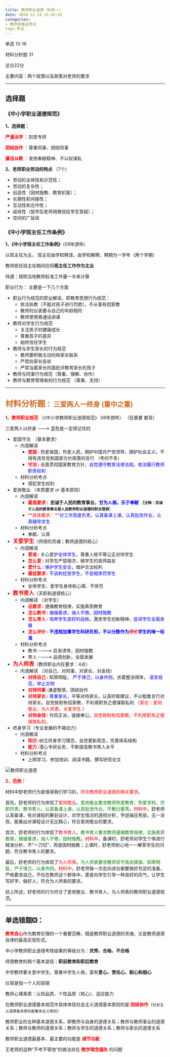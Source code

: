 ```yaml
---
title: 教师职业道德（科目一）
date: 2018-12-24 15:42:29
categories:
- 教师资格证考试
tags:考证
---
```


单选 13-16 

材料分析题 31

总分22分

主要内容：两个政策以及政策对老师的要求

------

## 选择题
### 《中小学职业道德规范》

**1、选择题：**

<span style='color:red'>**严谨治学** </span>：刻苦专研

<span style='color:red'>**团结协作** </span>：尊重同事、团结同事

<span style='color:red'>**廉洁从教** </span>：发扬奉献精神、不以权谋私



**2、老师职业劳动的特点** （7个）

- 劳动的主体性和示范性； 
- 劳动的复杂性；
- 创造性（因材施教、教育机智）；
- 长期性和间接性；
- 互动性和合作性；
- 延续性（放学后老师用微信给学生答疑）；
- 空间的广延续



### 《中小学班主任工作条例》

**1、《中小学班主任工作条例》**（09年颁布）

以班主任为主， 班主任由学校聘请，由学校解聘，聘期为一学年（两个学期）

教师担任班主任期间应将**班主任工作作为主业**

待遇：按照当地教师标准工作量一半来计算

职业行为： 主要是一下几个方面

- 职业行为规范的职业解读，即教育思想行为规范：
  - 依法执教（不能对孩子进行罚款），不从事有偿家教
  - 教师的仪表要与自己的年龄相符
  - 教师使用普通话讲课
- 教师对学生行为规范
  - 关注孩子的健康成长
  - 尊重孩子的差异
  - 始终信任学生
- 教师与学生家长的行为规范
  - 教师要积极主动的和家长联系
  - 严禁向家长告状
  - 严禁当着家长的面批评教育家长的孩子
- 教师与同事行为规范（尊重、理解、协作）
- 教师与教育管理者的行为规范 （尊重、支持）



--------


## <span style='color:chocolate'><big>**材料分析题**</big>： 三爱两人一终身  (重中之重)</span>

<span style='color:red'>**1、教师职业规范** </span> （《中小学教师职业道德规范》 08年颁布）  （狂重要  都背）

三爱两人以终身   --->  蓝色是一定得记住的

- 爱国守法　（基本要求）
  - 内涵解读
     - <span style='color:red'> **爱国 :**</span> 热爱祖国，热爱人民，拥护中国共产党领导，拥护社会主义。不得有违背党和国家方针政策的言行 （考的不多）
     - <span style='color:red'>**守法 :**</span> 全面贯彻国家教育方针，<span style='color:blue'>自觉遵守教育法律法规，依法履行教师职责权利</span>
  - 材料分析考点
     - 侵犯学生权利　
- 爱岗敬业 （本质要求  or  基本原则）                                      
  - 内涵解读
     - <span style='color:red'>**最高要求 :  **</span>**忠诚于人民的教育事业**，<span style='color:blue'>甘为人梯，乐于奉献 </span>（<small>注释：忠诚于人民的教育事业是人民教师职业道德的**职业理想**</small>）
     - <span style='color:red'>**具体要求 :  **</span><span style='color:blue'>对工作高度负责，认真备课上课，认真批改作业，认真辅导学生</span>
  - 材料分析考点
     - 奉献、认真
- <big><span style='color:red'>**关爱学生**</span></big>（师德的灵魂；教师道德的核心）
  - 内涵解读
     - <span style='color:red'>**爱谁 :**</span> 关心爱护<span style='color:blue'>全体学生</span>，尊重人格平等公正对待学生
     - <span style='color:red'>**怎么爱 :**</span> 对学生严慈相济，做学生的良师益友
     - <span style='color:red'>**爱什么 :**</span> <span style='color:blue'>保护学生安全</span>，维护合法权利
     - <span style='color:red'>**最低要求 :**</span> <span style='color:blue'>不讽刺挖苦学生，不变相体罚学生</span>
  - 材料分析考点
     - 全体学生、爱学生身体和心理、不体罚
- <big><span style='color:red'>**教书育人**</span></big>（天职和道德核心）
  - 内涵解读 （对学生）
     - <span style='color:red'>**总要求 :**</span> 遵循教育规律，实施素质教育
     - <span style='color:red'>**怎么教书 :**</span> <span style='color:blue'>循循善诱，诲人不倦，因材施教</span>
     - <span style='color:red'>**怎么育人 :**</span> <span style='color:blue'>培养学生良好的品格</span>，激发学生创新精神，<span style='color:blue'>促进学生全面发展</span>
     - <span style='color:red'>**怎么评价 :**</span> <span style='color:blue'> **不违规加重学生科研负担，不以分数作为<span style='color:red'>评价</span>学生的唯一标准**</span>
  - 材料分析考点
     - 教书  ---->   启发诱导，因材施教
     - 育人  ---->  品德创新，全面发展
- <big><span style='color:red'>**为人师表**</span></big>（教师职业内在要求：4点）
  - 内涵解读 （对自己、对同事、对家长、对金钱）
     - <span style='color:red'>**对待自己 :**</span> 知荣明耻，<span style='color:blue'> 严于律己，以身作则</span>。衣着整洁得体，<span style='color:blue'> 语言规范，举止文明</span>
     - <span style='color:red'>**对待同事 :**</span>谦虚敬慎，团结协作
     - <span style='color:red'>**对待家长 :**</span> <span style='color:blue'> 尊重家长</span>，平等对待家长，认真听取建议，不以粗鲁言行对待家长，自觉抵制有偿家教，不利用职务之便谋取私利  （<span style='color:red'>家访：爱岗敬业、为人师表、关爱学生</span> ）
     - <span style='color:red'>**对待金钱 :**</span> 作风正派，链接奉公。<span style='color:red'>自觉抵制有偿家教，不利用职务之便谋取私利。</span> 
- 终身学习（专业发展的不竭动力）
  - 内涵解读
     - <span style='color:red'>**知识 :**</span>树立终身学习理念，自觉更新观念，完善体系结构
     - <span style='color:red'>**能力 :**</span>潜心专研业务，不断提高教书育人水平
  - 材料分析考点
     - 上网学习、参加培训、阅读书籍、撰写研究论文



![教师职业道德](http://pic.yuti.site/ProfessionalEthics.png)

<span style='color:red'>**2、范例：**</span>

材料中舒老师行为是值得我们学习的，<span style='color:red'>符合教师职业道德的相关要求</span>。

首先，舒老师的行为体现了<span style='color:red'>爱岗敬业</span>。<span style='color:green'>爱岗敬业要求教师热爱教育、热爱学校，尽职尽责、教书育人。认真备课上课，认真批改作业，不敷衍塞责</span>。<span style='color:red'>材料中</span>，舒老师认真备课，有对课程的筹划设计、对学生情况的透彻分析，字迹端庄秀丽，无一涂改，能看出对课程设计无比精心，符合爱岗敬业的要求。

其次，舒老师的行为体现了<span style='color:red'>教书育人</span>。<span style='color:green'>教书育人要求教师遵循教育规律，实施素质教育。循循善诱，诲人不倦，因材施教</span>。<span style='color:red'>材料中</span>，备课时，舒老师对学生个体进行精准分析，不“一刀切”，而是因材施教；上课时，舒老师耐心地一一解答学生的问题，符合教书育人的要求。

最后，舒老师的行为体现了<span style='color:red'>为人师表</span>。<span style='color:green'>为人师表要求教师坚守高尚情操，知荣明耻，严于律己，以身作则</span>。<span style='color:red'>材料中</span>，舒老师每一次走向讲台都要做好充足的准备，严格要求自己，不仅在教师这个群体中，更是向学生引导一种良好的风气，让学生写好字、做好人，符合为人师表的要求。

综上所述，舒老师的行为符合了爱岗敬业、教书育人、为人师表的教师职业道德规范。

---------------



## 单选错题❎：

<span style='color:red'>**教育良心**</span>作为教育伦理的一个重要范畴，既是教师职业道德的灵魂，又是教师道德自律的最高实现形式。

中小学教师职业道德考核结果的等级分为：**优秀、合格、不合格** 

师德教育的两个基本途径：**职前教育和职后教育**

中学教师要关爱中学生，尊重中学生人格，富有**爱心、责任心、耐心和细心**

仪容是指一个人的容貌

教师心理素质：认知品质、个性品质（核心）、适应能力

在教师职业道德基本规范中具体体现社会主义道德基本原则的是 <span style='color:red'>**团结协作**</span>（<small>社会主义道德基本原则是集体主义原则</small>）

教师职业的五种基本道德关系，即教师与自身的道德关系；教师与教师事业的道德关系；教师与教师的道德关系；教师与学生的道德关系；教师与家长的道德关系

教师职业道德最基本、最主要的功能是 <span style='color:red'>**调节功能**</span>

王老师的这种“不考不管他”的做法存在 <span style='color:red'>**教学理念偏失**</span> 的问题


